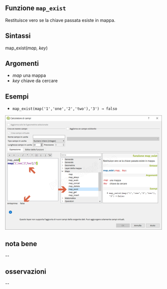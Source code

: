 ## Funzione `map_exist`

Restituisce vero se la chiave passata esiste in mappa.

## Sintassi

map_exist(_map, key_)

## Argomenti

* _map_ una mappa
* _key_ chiave da cercare

## Esempi

* `map_exist(map('1','one','2','two'),'3') → falso`

![](/img/maps/map_exist/map_exist1.png)

## nota bene

--

## osservazioni

--